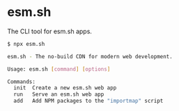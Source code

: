 # esm.sh

The CLI tool for esm.sh apps.

```bash
$ npx esm.sh

esm.sh - The no-build CDN for modern web development.

Usage: esm.sh [command] [options]

Commands:
  init  Create a new esm.sh web app
  run   Serve an esm.sh web app
  add   Add NPM packages to the "importmap" script
```
